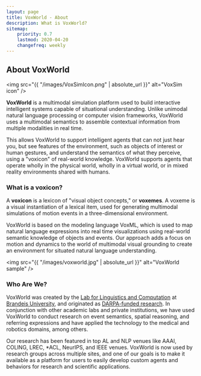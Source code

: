 ```yaml
---
layout: page
title: VoxWorld - About
description: What is VoxWorld?
sitemap:
    priority: 0.7
    lastmod: 2020-04-20
    changefreq: weekly
---
```

## About VoxWorld

<span class="image left"><img src="{{ "/images/VoxSimIcon.png" | absolute_url }}" alt="VoxSim icon" /></span>

**VoxWorld** is a multimodal simulation platform used to build interactive intelligent systems capable of situational understanding.  Unlike unimodal natural language processing or computer vision frameworks, VoxWorld uses a multimodal semantics to assemble contextual information from multiple modalities in real time.

This allows VoxWorld to support intelligent agents that can not just hear you, but see features of the environment, such as objects of interest or human gestures, and understand the semantics of what they perceive, using a "voxicon" of real-world knowledge.  VoxWorld supports agents that operate wholly in the physical world, wholly in a virtual world, or in mixed reality environments shared with humans.

### What is a voxicon?
<div class="box">
  <p>
  A <b>voxicon</b> is a lexicon of "visual object concepts," or <b>voxemes</b>. A voxeme is a visual instantiation of a lexical item, used for generating multimodal simulations of motion events in a three-dimensional environment.</p>

<p>VoxWorld is based on the modeling language VoxML, which is used to map natural language expressions into real time visualizations using real-world semantic knowledge of objects and events. Our approach adds a focus on motion and dynamics to the world of multimodal visual grounding to create an environment for situated natural language understanding.
  </p>
</div>

<span class="image left"><img src="{{ "/images/voxworld.jpg" | absolute_url }}" alt="VoxWorld sample" /></span>

### Who Are We?

VoxWorld was created by the [Lab for Linguistics and Computation](https://brandeis-llc.github.io) at [Brandeis University](https://www.brandeis.edu/computer-science/), and originated as [DARPA-funded research](https://www.darpa.mil/program/communicating-with-computers).  In conjunction with other academic labs and private  institutions, we have used VoxWorld to conduct research on event semantics, spatial reasoning, and referring expressions and have applied the technology to the medical and robotics domains, among others.

Our research has been featured in top AL and NLP venues like AAAI, COLING, LREC, \*ACL, NeurIPS, and IEEE venues.  VoxWorld is now used by research groups across multiple sites, and one of our goals is to make it available as a platform for users to easily develop custom agents and behaviors for research and scientific applications.
